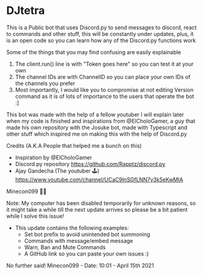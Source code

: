 # DJtetra
This is a Public bot that uses Discord.py to send messages to discord, react to commands and other stuff, this will be constantly under updates, plus, it is an open code so you can learn how any of the Discord.py functions work

Some of the things that you may find confusing are easily explainable
1. The client.run() line is with "Token goes here" so you can test it at your own
2. The channel IDs are with ChannelID so you can place your own IDs of the channels you prefer
3. Most importantly, I would like you to compromise at not editing Version command as it is of lots of importance to the users that operate the bot :]

This bot was made with the help of a fellow youtuber I will explain later when my code is finished and inspirations from @ElCholoGamer, a guy that made his own repository with the Josuke bot, made with Typescript and other stuff which inspired me on making this with the help of Discord.py

Credits (A.K.A People that helped me a bunch on this)
- Inspiration by @ElCholoGamer
- Discord.py repository https://github.com/Rapptz/discord.py
- Ajay Gandecha (The youtuber 🕹️) https://www.youtube.com/channel/UCaC9lnSGfLNN7y3k5eKwMlA

Minecon099 👷‍♂️

Note: My computer has been disabled temporarily for unknown reasons, so it might take a while till the next update arrives so please be a bit patient while I solve this issue!

- This update contains the following examples:
  - Set bot prefix to avoid unintended bot summoning
  - Commands with message/embed message
  - Warn, Ban and Mute Commands
  - A GitHub link so you can paste your own issues :)
      
No further said! Minecon099 - Date: 10:01 - April 15th 2021
